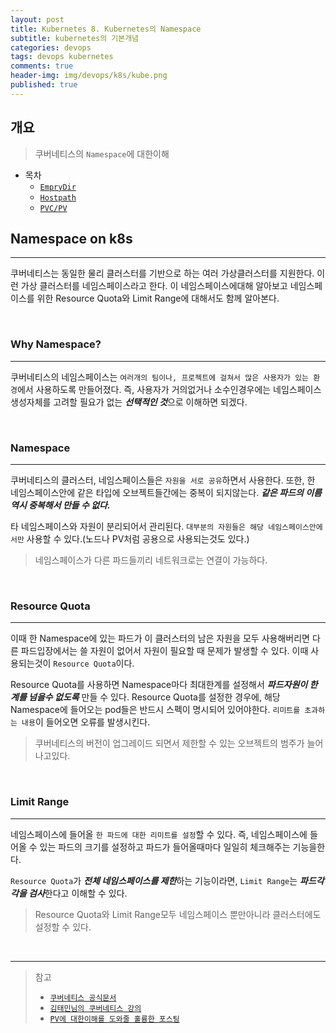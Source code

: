 ```yaml
---
layout: post
title: Kubernetes 8. Kubernetes의 Namespace
subtitle: kubernetes의 기본개념
categories: devops
tags: devops kubernetes
comments: true
header-img: img/devops/k8s/kube.png
published: true
---
```


## 개요
> 쿠버네티스의 `Namespace`에 대한이해
  
- 목차
	- [`EmpryDir`](#1-emptydir)
	- [`Hostpath`](#2-hostpath)
	- [`PVC/PV`](#3-pvcpv)
  
## Namespace on k8s
---
쿠버네티스는 동일한 물리 클러스터를 기반으로 하는 여러 가상클러스터를 지원한다. 이런 가상 클러스터를 네임스페이스라고 한다. 이 네임스페이스에대해 알아보고 네임스페이스를 위한 Resource Quota와 Limit Range에 대해서도 함께 알아본다.

<br>

### Why Namespace?

---

쿠버네티스의 네임스페이스는 `여러개의 팀이나, 프로젝트에 걸쳐서 많은 사용자가 있는 환경`에서 사용하도록 만들어졌다. 즉, 사용자가 거의없거나 소수인경우에는 네임스페이스 생성자체를 고려할 필요가 없는 ***선택적인 것***으로 이해하면 되겠다.

<br>

### Namespace

---

쿠버네티스의 클러스터, 네임스페이스들은 `자원을 서로 공유`하면서 사용한다. 또한, 한 네임스페이스안에 같은 타입에 오브젝트들간에는 중복이 되지않는다. ***같은 파드의 이름역시 중복해서 만들 수 없다.***

타 네임스페이스와 자원이 분리되어서 관리된다. `대부분의 자원들은 해당 네임스페이스안에서만` 사용할 수 있다.(노드나 PV처럼 공용으로 사용되는것도 있다.)

> 네임스페이스가 다른 파드들끼리 네트워크로는 연결이 가능하다.

<br>

### Resource Quota

---

이때 한 Namespace에 있는 파드가 이 클러스터의 남은 자원을 모두 사용해버리면 다른 파드입장에서는 쓸 자원이 없어서 자원이 필요할 때 문제가 발생할 수 있다. 이때 사용되는것이 `Resource Quota`이다.

Resource Quota를 사용하면 Namespace마다 최대한계를 설정해서 ***파드자원이 한계를 넘을수 없도록*** 만들 수 있다. Resource Quota를 설정한 경우에, 해당 Namespace에 들어오는 pod들은 반드시 스펙이 명시되어 있어야한다. `리미트를 초과하는 내용`이 들어오면 오류를 발생시킨다.

> 쿠버네티스의 버전이 업그레이드 되면서 제한할 수 있는 오브젝트의 범주가 늘어나고있다.

<br>

### Limit Range

---

네임스페이스에 들어올 `한 파드에 대한 리미트를 설정`할 수 있다. 즉, 네임스페이스에 들어올 수 있는 파드의 크기를 설정하고 파드가 들어올때마다 일일히 체크해주는 기능을한다.

`Resource Quota`가 ***전체 네임스페이스를 제한***하는 기능이라면, `Limit Range`는 ***파드각각을 검사***한다고 이해할 수 있다.

>Resource Quota와 Limit Range모두 네임스페이스 뿐만아니라 클러스터에도 설정할 수 있다.

<br>

---
> 참고
> - [`쿠버네티스 공식문서`](https://kubernetes.io/ko/docs/concepts/storage/volumes/)
> - [`김태민님의 쿠버네티스 강의`](https://www.inflearn.com/course/%EC%BF%A0%EB%B2%84%EB%84%A4%ED%8B%B0%EC%8A%A4-%EA%B8%B0%EC%B4%88#)
> - [`PV에 대한이해를 도와줄 훌륭한 포스팅`](https://arisu1000.tistory.com/27849)